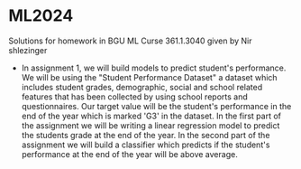 # ML2024
Solutions for homework in BGU ML Curse 361.1.3040  given by Nir shlezinger

* In assignment 1, we will build models to predict student's performance. We will be using the "Student Performance Dataset" a dataset which includes student grades, demographic, social and school related features that has been collected by using school reports and questionnaires.
Our target value will be the student's performance in the end of the year which is marked 'G3' in the dataset. In the first part of the assignment we will be writing a linear regression model to predict the students grade at the end of the year. In the second part of the assignment we will build a classifier which predicts if the student's performance at the end of the year will be above average.

